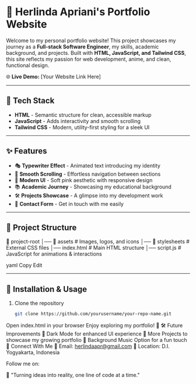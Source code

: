 # 🌸 Herlinda Apriani's Portfolio Website

Welcome to my personal portfolio website! This project showcases my journey as a **Full-stack Software Engineer**, my skills, academic background, and projects. Built with **HTML, JavaScript, and Tailwind CSS**, this site reflects my passion for web development, anime, and clean, functional design.  

🌐 **Live Demo:** [Your Website Link Here]  

---

## 🎨 Tech Stack

- **HTML** - Semantic structure for clean, accessible markup  
- **JavaScript** - Adds interactivity and smooth scrolling  
- **Tailwind CSS** - Modern, utility-first styling for a sleek UI  

---

## ✨ Features

- 🎭 **Typewriter Effect** - Animated text introducing my identity  
- 🌊 **Smooth Scrolling** - Effortless navigation between sections  
- 🎨 **Modern UI** - Soft pink aesthetic with responsive design  
- 📚 **Academic Journey** - Showcasing my educational background  
- 🛠️ **Projects Showcase** - A glimpse into my development work  
- 📩 **Contact Form** - Get in touch with me easily  

---

## 📂 Project Structure

📂 project-root │── 📁 assets # Images, logos, and icons
│── 📁 stylesheets # External CSS files
│── index.html # Main HTML structure
│── script.js # JavaScript for animations & interactions

yaml
Copy
Edit

---

## 🚀 Installation & Usage

1. Clone the repository  
   ```bash
   git clone https://github.com/yourusername/your-repo-name.git
Open index.html in your browser
Enjoy exploring my portfolio! 🎉
🛠 Future Improvements
🌙 Dark Mode for enhanced UI experience
🔗 More Projects to showcase my growing portfolio
🎵 Background Music Option for a fun touch
🤝 Connect With Me
📧 Email: herlindaapr@gmail.com
📍 Location: D.I. Yogyakarta, Indonesia

Follow me on:



🌟 "Turning ideas into reality, one line of code at a time."
